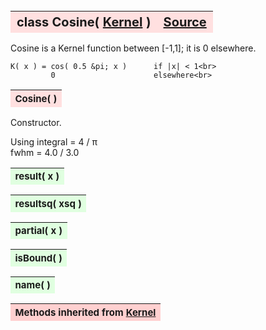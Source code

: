 ---
---
<br><br><br>

<a name="Cosine"></a>
<table><thead style="background-color:#FFE0E0; width:100%; font-size:20px"><tr><th style="text-align:left">
<strong>class Cosine(</strong> <a href="./Kernel.html">Kernel</a> )</th><th style="text-align:right"><a href=https://github.com/dokester/BayesicFitting/blob/master/BayesicFitting/source/kernels/Cosine.py target=_blank>Source</a></th></tr></thead></table>
<p>

Cosine is a Kernel function between [-1,1]; it is 0 elsewhere.

    K( x ) = cos( 0.5 &pi; x )      if |x| < 1<br>
             0                      elsewhere<br>



<a name="Cosine"></a>
<table><thead style="background-color:#FFE0E0; width:100%; font-size:15px"><tr><th style="text-align:left">
<strong>Cosine(</strong> ) 
</th></tr></thead></table>
<p>

Constructor.

Using
    integral = 4 / &pi;<br>
    fwhm = 4.0 / 3.0

<a name="result"></a>
<table><thead style="background-color:#E0FFE0; width:100%; font-size:15px"><tr><th style="text-align:left">
<strong>result(</strong> x )
</th></tr></thead></table>
<p>
<a name="resultsq"></a>
<table><thead style="background-color:#E0FFE0; width:100%; font-size:15px"><tr><th style="text-align:left">
<strong>resultsq(</strong> xsq )
</th></tr></thead></table>
<p>
<a name="partial"></a>
<table><thead style="background-color:#E0FFE0; width:100%; font-size:15px"><tr><th style="text-align:left">
<strong>partial(</strong> x )
</th></tr></thead></table>
<p>
<a name="isBound"></a>
<table><thead style="background-color:#E0FFE0; width:100%; font-size:15px"><tr><th style="text-align:left">
<strong>isBound(</strong> )
</th></tr></thead></table>
<p>
<a name="name"></a>
<table><thead style="background-color:#E0FFE0; width:100%; font-size:15px"><tr><th style="text-align:left">
<strong>name(</strong> )
</th></tr></thead></table>
<p>
<table><thead style="background-color:#FFD0D0; width:100%; font-size:15px"><tr><th style="text-align:left">
<strong>Methods inherited from</strong> <a href="./Kernel.html">Kernel</a></th></tr></thead></table>


